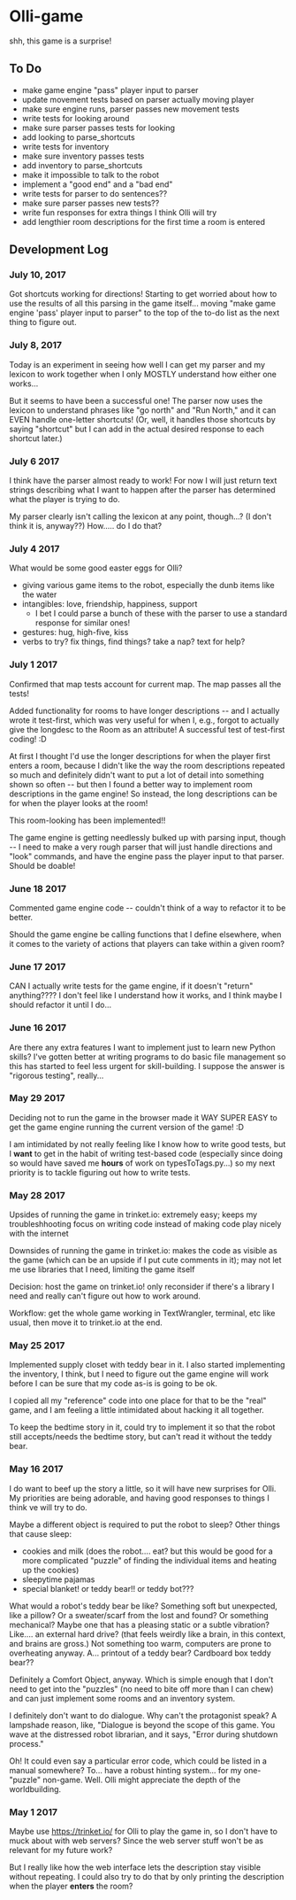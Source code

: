 # Olli-game
shh, this game is a surprise!

## To Do

* make game engine "pass" player input to parser
* update movement tests based on parser actually moving player
* make sure engine runs, parser passes new movement tests
* write tests for looking around
* make sure parser passes tests for looking
* add looking to parse_shortcuts
* write tests for inventory
* make sure inventory passes tests
* add inventory to parse_shortcuts
* make it impossible to talk to the robot
* implement a "good end" and a "bad end"
* write tests for parser to do sentences??
* make sure parser passes new tests??
* write fun responses for extra things I think Olli will try
* add lengthier room descriptions for the first time a room is entered

## Development Log

### July 10, 2017

Got shortcuts working for directions! Starting to get worried about how to use the results of all this parsing in the game itself... moving "make game engine 'pass' player input to parser" to the top of the to-do list as the next thing to figure out.

### July 8, 2017

Today is an experiment in seeing how well I can get my parser and my lexicon to work together when I only MOSTLY understand how either one works...

But it seems to have been a successful one! The parser now uses the lexicon to understand phrases like "go north" and "Run North," and it can EVEN handle one-letter shortcuts! (Or, well, it handles those shortcuts by saying "shortcut" but I can add in the actual desired response to each shortcut later.)

### July 6 2017

I think have the parser almost ready to work! For now I will just return text strings describing what I want to happen after the parser has determined what the player is trying to do.

My parser clearly isn't calling the lexicon at any point, though...? (I don't think it is, anyway??) How..... do I do that?

### July 4 2017

What would be some good easter eggs for Olli?
* giving various game items to the robot, especially the dunb items like the water
* intangibles: love, friendship, happiness, support
    * I bet I could parse a bunch of these with the parser to use a standard response for similar ones!
* gestures: hug, high-five, kiss
* verbs to try? fix things, find things? take a nap? text for help?

### July 1 2017

Confirmed that map tests account for current map. The map passes all the tests!

Added functionality for rooms to have longer descriptions -- and I actually wrote it test-first, which was very useful for when I, e.g., forgot to actually give the longdesc to the Room as an attribute! A successful test of test-first coding! :D

At first I thought I'd use the longer descriptions for when the player first enters a room, because I didn't like the way the room descriptions repeated so much and definitely didn't want to put a lot of detail into something shown so often -- but then I found a better way to implement room descriptions in the game engine! So instead, the long descriptions can be for when the player looks at the room!

This room-looking has been implemented!!

The game engine is getting needlessly bulked up with parsing input, though -- I need to make a very rough parser that will just handle directions and "look" commands, and have the engine pass the player input to that parser. Should be doable!

### June 18 2017

Commented game engine code -- couldn't think of a way to refactor it to be better.

Should the game engine be calling functions that I define elsewhere, when it comes to the variety of actions that players can take within a given room?

### June 17 2017

CAN I actually write tests for the game engine, if it doesn't "return" anything???? I don't feel like I understand how it works, and I think maybe I should refactor it until I do...

### June 16 2017

Are there any extra features I want to implement just to learn new Python skills? I've gotten better at writing programs to do basic file management so this has started to feel less urgent for skill-building. I suppose the answer is "rigorous testing", really...

### May 29 2017

Deciding not to run the game in the browser made it WAY SUPER EASY to get the game engine running the current version of the game! :D

I am intimidated by not really feeling like I know how to write good tests, but I **want** to get in the habit of writing test-based code (especially since doing so would have saved me **hours** of work on typesToTags.py...) so my next priority is to tackle figuring out how to write tests.

### May 28 2017

Upsides of running the game in trinket.io: extremely easy; keeps my troubleshhooting focus on writing code instead of making code play nicely with the internet

Downsides of running the game in trinket.io: makes the code as visible as the game (which can be an upside if I put cute comments in it); may not let me use libraries that I need, limiting the game itself

Decision: host the game on trinket.io! only reconsider if there's a library I need and really can't figure out how to work around.

Workflow: get the whole game working in TextWrangler, terminal, etc like usual, then move it to trinket.io at the end.

### May 25 2017

Implemented supply closet with teddy bear in it. I also started implementing the inventory, I think, but I need to figure out the game engine will work before I can be sure that my code as-is is going to be ok.

I copied all my "reference" code into one place for that to be the "real" game, and I am feeling a little intimidated about hacking it all together.

To keep the bedtime story in it, could try to implement it so that the robot still accepts/needs the bedtime story, but can't read it without the teddy bear.

### May 16 2017

I do want to beef up the story a little, so it will have new surprises for Olli. My priorities are being adorable, and having good responses to things I think ve will try to do.

Maybe a different object is required to put the robot to sleep?
Other things that cause sleep:
* cookies and milk (does the robot.... eat? but this would be good for a more complicated "puzzle" of finding the individual items and heating up the cookies)
* sleepytime pajamas
* special blanket! or teddy bear!! or teddy bot???

What would a robot's teddy bear be like? Something soft but unexpected, like a pillow? Or a sweater/scarf from the lost and found? Or something mechanical? Maybe one that has a pleasing static or a subtle vibration? Like.... an external hard drive? (that feels weirdly like a brain, in this context, and brains are gross.) Not something too warm, computers are prone to overheating anyway. A... printout of a teddy bear? Cardboard box teddy bear??

Definitely a Comfort Object, anyway. Which is simple enough that I don't need to get into the "puzzles" (no need to bite off more than I can chew) and can just implement some rooms and an inventory system.

I definitely don't want to do dialogue. Why can't the protagonist speak? A lampshade reason, like, "Dialogue is beyond the scope of this game. You wave at the distressed robot librarian, and it says, "Error during shutdown process."

Oh! It could even say a particular error code, which could be listed in a manual somewhere? To... have a robust hinting system... for my one-"puzzle" non-game. Well. Olli might appreciate the depth of the worldbuilding.

### May 1 2017

Maybe use https://trinket.io/ for Olli to play the game in, so I don't have to muck about with web servers? Since the web server stuff won't be as relevant for my future work?

But I really like how the web interface lets the description stay visible without repeating. I could also try to do that by only printing the description when the player **enters** the room?

